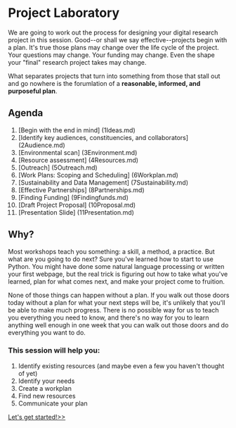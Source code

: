 # Project Laboratory


We are going to work out the process for designing your digital research project in this session. Good--or shall we say effective--projects begin with a plan. It's true those plans may change over the life cycle of the project. Your questions may change. Your funding may change. Even the shape your "final" research project takes may change. 

What separates projects that turn into something from those that stall out and go nowhere is the forumlation of a **reasonable, informed, and purposeful plan**.


## Agenda
1. [Begin with the end in mind] (1Ideas.md)
2. [Identify key audiences, constituencies, and collaborators] (2Audience.md)
3. [Environmental scan] (3Environment.md)
4. [Resource assessment] (4Resources.md)
5. [Outreach] (5Outreach.md) 
6. [Work Plans: Scoping and Scheduling] (6Workplan.md)
7. [Sustainability and Data Management] (7Sustainability.md)
8. [Effective Partnerships] (8Partnerships.md)
9. [Finding Funding] (9Findingfunds.md)
10. [Draft Project Proposal] (10Proposal.md)
11. [Presentation Slide] (11Presentation.md)

## Why?

Most workshops teach you something: a skill, a method, a practice. But what are you going to do next? Sure you've learned how to start to use Python. You might have done some natural language processing or written your first webpage, but the real trick is figuring out how to take what you've learned, plan for what comes next, and make your project come to fruition. 

None of those things can happen without a plan. If you walk out those doors today without a plan for what your next steps will be, it's unlikely that you'll be able to make much progress. There is no possible way for us to teach you everything you need to know, and there's no way for you to learn anything well enough in one week that you can walk out those doors and do everything you want to do. 

### This session will help you: 

1. Identify existing resources (and maybe even a few you haven't thought of yet)
2. Identify your needs
3. Create a workplan 
4. Find new resources
5. Communicate your plan


[Let's get started!>>](1Ideas.md)
